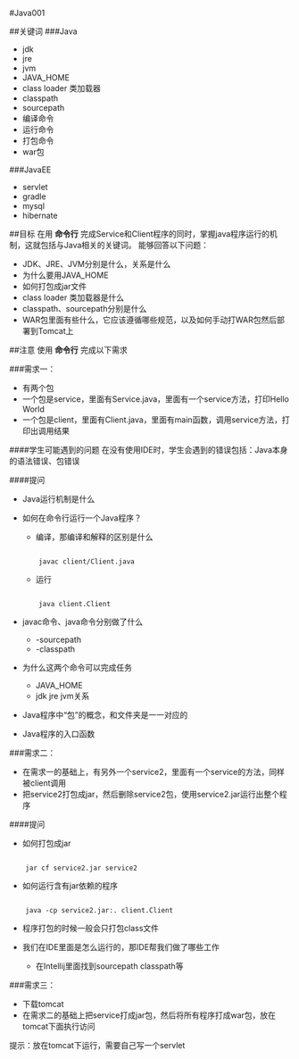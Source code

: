#Java001

##关键词
###Java
- jdk
- jre
- jvm
- JAVA_HOME
- class loader 类加载器 
- classpath
- sourcepath
- 编译命令
- 运行命令
- 打包命令
- war包

###JavaEE
- servlet
- gradle
- mysql
- hibernate

##目标
在用 **命令行** 完成Service和Client程序的同时，掌握java程序运行的机制，这就包括与Java相关的关键词。
能够回答以下问题：

- JDK、JRE、JVM分别是什么，关系是什么
- 为什么要用JAVA_HOME
- 如何打包成jar文件
- class loader 类加载器是什么 
- classpath、sourcepath分别是什么
- WAR包里面有些什么，它应该遵循哪些规范，以及如何手动打WAR包然后部署到Tomcat上

##注意
使用 **命令行** 完成以下需求

###需求一：

- 有两个包
- 一个包是service，里面有Service.java，里面有一个service方法，打印Hello World
- 一个包是client，里面有Client.java，里面有main函数，调用service方法，打印出调用结果

####学生可能遇到的问题
在没有使用IDE时，学生会遇到的错误包括：Java本身的语法错误、包错误

####提问
- Java运行机制是什么
- 如何在命令行运行一个Java程序？
    * 编译，那编译和解释的区别是什么
    
    ```
        
        javac client/Client.java 
    ```  
     
    * 运行
    
    ```
    
        java client.Client
    ```        
- javac命令、java命令分别做了什么
    * -sourcepath
    * -classpath
- 为什么这两个命令可以完成任务
    * JAVA_HOME
    * jdk jre jvm关系
- Java程序中“包”的概念，和文件夹是一一对应的
- Java程序的入口函数


###需求二：

- 在需求一的基础上，有另外一个service2，里面有一个service的方法，同样被client调用
- 把service2打包成jar，然后删除service2包，使用service2.jar运行出整个程序

####提问
- 如何打包成jar

```

    jar cf service2.jar service2
```

- 如何运行含有jar依赖的程序

```

    java -cp service2.jar:. client.Client
```

- 程序打包的时候一般会只打包class文件

- 我们在IDE里面是怎么运行的，那IDE帮我们做了哪些工作
    * 在Intellij里面找到sourcepath classpath等

###需求三：

- 下载tomcat 
- 在需求二的基础上把service打成jar包，然后将所有程序打成war包，放在tomcat下面执行访问
  
提示：放在tomcat下运行，需要自己写一个servlet